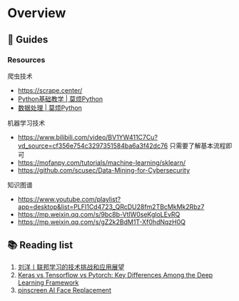 # Overview



## 🦮 Guides

### Resources

爬虫技术

- https://scrape.center/
- [Python基础教学 | 莫烦Python](https://mofanpy.com/tutorials/python-basic/)
- [数据处理 | 莫烦Python](https://mofanpy.com/tutorials/data-manipulation/)

机器学习技术

- https://www.bilibili.com/video/BV1YW411C7Cu?vd_source=cf356e754c3297351584ba6a3f42dc76 只需要了解基本流程即可
- https://mofanpy.com/tutorials/machine-learning/sklearn/
-  https://github.com/scusec/Data-Mining-for-Cybersecurity

知识图谱

- https://www.youtube.com/playlist?app=desktop&list=PLFI1Cd4723_QRcDU28fm2TBcMkMk2Rbz7
- https://mp.weixin.qq.com/s/9bc8b-VtlW0seKgloLEvRQ
- https://mp.weixin.qq.com/s/gZ2k2BdM1T-Xf0hdNqzH0Q



## 📚 Reading list

1. [刘洋丨联邦学习的技术挑战和应用展望](https://air.tsinghua.edu.cn/info/1008/1312.htm)
2. [Keras vs Tensorflow vs Pytorch: Key Differences Among the Deep Learning Framework](https://www.simplilearn.com/keras-vs-tensorflow-vs-pytorch-article)
3. [pinscreen AI Face Replacement](https://www.pinscreen.com/facereplacement/)
